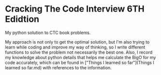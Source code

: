 # Cracking The Code Interview 6TH Edidtion
My python solution to CTC book problems.

My approach is not only to get the optimal solution, but I'm also trying to learn while coding and improve my way of thinking, so I write different functions to solve the problem not necessarily the best one. Also, I record my knowledge about python details that helps me calculate the BigO for my code accurately, which can be found in ["Things I learned so far"](Things I learned so far.md) with references to the information.